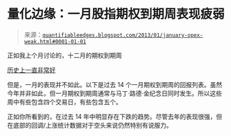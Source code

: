 <!--yml

分类：未分类

日期：2024-05-18 08:44:34

-->

# 量化边缘：一月股指期权到期周表现疲弱

> 来源：[`quantifiableedges.blogspot.com/2013/01/january-opex-weak.html#0001-01-01`](http://quantifiableedges.blogspot.com/2013/01/january-opex-weak.html#0001-01-01)

正如我上个月讨论的，十二月的期权到期周

[历史上一直非常好](http://quantifiableedges.blogspot.com/2012/12/the-most-wonderful-week-of-year.html)

但是，一月的表现并不如此。以下是过去 14 个一月期权到期周的回报列表。虽然今年并非如此，但一月期权到期周通常与马丁·路德·金纪念日同时发生。所以这些周中有些包含四个交易日，有些包含五个。

正如你所看到的，在过去 14 年中明显存在下跌的趋势。尽管去年的表现很强，但在底部的回调/上涨统计数据对于空头来说仍然特别有说服力。

